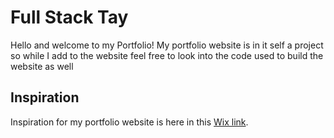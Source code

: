 # Full Stack Tay
Hello and welcome to my Portfolio! My portfolio website is in it self a project so while I add to the website feel free to look into the code used to build the website as well 
## Inspiration
Inspiration for my portfolio website is here in this [Wix link](https://tjvn2202.wixsite.com/taylor-van-ness-full).
